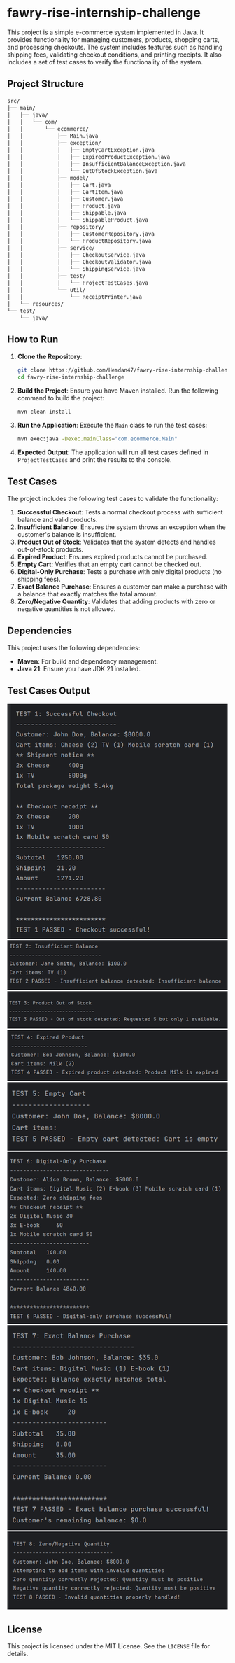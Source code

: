 # fawry-rise-internship-challenge


This project is a simple e-commerce system implemented in Java. It provides functionality for managing customers, products, shopping carts, and processing checkouts. The system includes features such as handling shipping fees, validating checkout conditions, and printing receipts. It also includes a set of test cases to verify the functionality of the system.



## Project Structure

```
src/
├── main/
│   ├── java/
│   │   └── com/
│   │       └── ecommerce/
│   │           ├── Main.java
│   │           ├── exception/
│   │           │   ├── EmptyCartException.java
│   │           │   ├── ExpiredProductException.java
│   │           │   ├── InsufficientBalanceException.java
│   │           │   └── OutOfStockException.java
│   │           ├── model/
│   │           │   ├── Cart.java
│   │           │   ├── CartItem.java
│   │           │   ├── Customer.java
│   │           │   ├── Product.java
│   │           │   ├── Shippable.java
│   │           │   └── ShippableProduct.java
│   │           ├── repository/
│   │           │   ├── CustomerRepository.java
│   │           │   └── ProductRepository.java
│   │           ├── service/
│   │           │   ├── CheckoutService.java
│   │           │   ├── CheckoutValidator.java
│   │           │   └── ShippingService.java
│   │           ├── test/
│   │           │   └── ProjectTestCases.java
│   │           └── util/
│   │               └── ReceiptPrinter.java
│   └── resources/
└── test/
    └── java/
```

## How to Run

1. **Clone the Repository**:
   ```bash
   git clone https://github.com/Hemdan47/fawry-rise-internship-challenge.git
   cd fawry-rise-internship-challenge
   ```

2. **Build the Project**:
   Ensure you have Maven installed. Run the following command to build the project:
   ```bash
   mvn clean install
   ```

3. **Run the Application**:
   Execute the `Main` class to run the test cases:
   ```bash
   mvn exec:java -Dexec.mainClass="com.ecommerce.Main"
   ```

4. **Expected Output**:
   The application will run all test cases defined in `ProjectTestCases` and print the results to the console.

## Test Cases

The project includes the following test cases to validate the functionality:

1. **Successful Checkout**: Tests a normal checkout process with sufficient balance and valid products.
2. **Insufficient Balance**: Ensures the system throws an exception when the customer's balance is insufficient.
3. **Product Out of Stock**: Validates that the system detects and handles out-of-stock products.
4. **Expired Product**: Ensures expired products cannot be purchased.
5. **Empty Cart**: Verifies that an empty cart cannot be checked out.
6. **Digital-Only Purchase**: Tests a purchase with only digital products (no shipping fees).
7. **Exact Balance Purchase**: Ensures a customer can make a purchase with a balance that exactly matches the total amount.
8. **Zero/Negative Quantity**: Validates that adding products with zero or negative quantities is not allowed.


## Dependencies

This project uses the following dependencies:

- **Maven**: For build and dependency management.
- **Java 21**: Ensure you have JDK 21 installed.

## Test Cases Output

![1](output/1.png)
![2](output/2.png)
![3](output/3.png)
![4](output/4.png)
![5](output/5.png)
![6](output/6.png)
![7](output/7.png)
![8](output/8.png)




## License

This project is licensed under the MIT License. See the `LICENSE` file for details.
